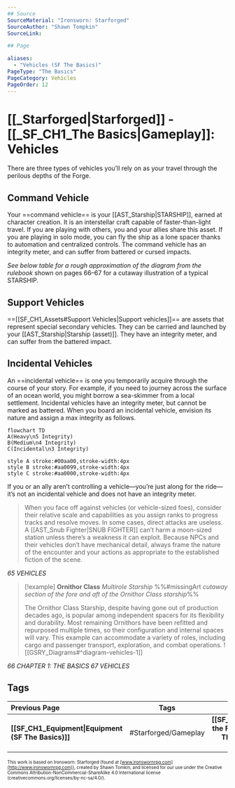 ```yaml
---
## Source
SourceMaterial: "Ironsworn: Starforged"
SourceAuthor: "Shawn Tompkin"
SourceLink: 

## Page

aliases:
  - "Vehicles (SF The Basics)"
PageType: "The Basics"
PageCategory: Vehicles
PageOrder: 12
---
```

# [[_Starforged|Starforged]] - [[_SF_CH1_The Basics|Gameplay]]: Vehicles
There are three types of vehicles you’ll rely on as your travel through the perilous depths of the Forge.

## Command Vehicle
Your ==command vehicle== is your [[AST_Starship|STARSHIP]], earned at character creation. It is an interstellar craft capable of faster-than-light travel. If you are playing with others, you and your allies share this asset. If you are playing in solo mode, you can fly the ship as a lone spacer thanks to automation and centralized controls. The command vehicle has an integrity meter, and can suffer from battered or cursed impacts.

_See below table for a rough approximation of the diagram from the rulebook_  shown on pages 66–67 for a cutaway illustration of a typical STARSHIP.

## Support Vehicles
==[[SF_CH1_Assets#Support Vehicles|Support vehicles]]== are assets that represent special secondary vehicles. They can be carried and launched by your [[AST_Starship|Starship (asset)]]. They have an integrity meter, and can suffer from the battered impact.

## Incidental Vehicles
An ==incidental vehicle== is one you temporarily acquire through the course of your story. For example, if you need to journey across the surface of an ocean world, you might borrow a sea-skimmer from a local settlement. Incidental vehicles have an integrity meter, but cannot be marked as battered. When you board an incidental vehicle, envision its nature and assign a max integrity as follows.

```mermaid
flowchart TD
A(Heavy\n5 Integrity)
B(Medium\n4 Integrity)
C(Incidental\n3 Integrity)

style A stroke:#00aa00,stroke-width:4px
style B stroke:#aa0099,stroke-width:4px
style C stroke:#aa0000,stroke-width:4px
```

If you or an ally aren’t controlling a vehicle—you’re just along for the ride—it’s not an incidental vehicle and does not have an integrity meter.

> When you face off against vehicles (or vehicle-sized foes), consider their relative scale and capabilities as you assign ranks to progress tracks and resolve moves. In some cases, direct attacks are useless. A [[AST_Snub Fighter|SNUB FIGHTER]] can’t harm a moon-sized station unless there’s a weakness it can exploit. Because NPCs and their vehicles don’t have mechanical detail, always frame the nature of the encounter and your actions as appropriate to the established fiction of the scene.

*65 VEHICLES*

> [!example] **Ornithor Class**
> _Multirole Starship_
> %%#missingArt _cutaway section of the fore and aft of the Ornithor Class starship_%%
> 
> The Ornithor Class Starship, despite having gone out of production decades ago, is popular among independent spacers for its flexibility and durability. Most remaining Ornithors have been refitted and repurposed multiple times, so their configuration and internal spaces will vary. This example can accommodate a variety of roles, including cargo and passenger transport, exploration, and combat operations.
> ![[GSRY_Diagrams#^diagram-vehicles-1]]

*66 CHAPTER 1: THE BASICS*
*67 VEHICLES*

## Tags
| Previous Page | Tags | Next Page |
|:--- |:---:| ---:|
| **[[SF_CH1_Equipment\|Equipment (SF The Basics)]]** | #Starforged/Gameplay | **[[SF_CH1_Navigating the Forge\|Navigating The Forge (SF The Basics)]]** |

<font size=-2>This work is based on Ironsworn: Starforged (found at [www.ironswornrpg.com](http://www.ironswornrpg.com)), created by Shawn Tomkin, and licensed for our use under the Creative Commons Attribution-NonCommercial-ShareAlike 4.0 International license  (creativecommons.org/licenses/by-nc-sa/4.0/).</font>
